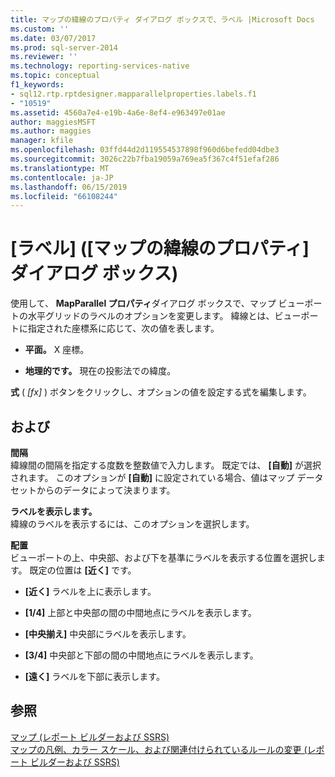 ```yaml
---
title: マップの緯線のプロパティ ダイアログ ボックスで、ラベル |Microsoft Docs
ms.custom: ''
ms.date: 03/07/2017
ms.prod: sql-server-2014
ms.reviewer: ''
ms.technology: reporting-services-native
ms.topic: conceptual
f1_keywords:
- sql12.rtp.rptdesigner.mapparallelproperties.labels.f1
- "10519"
ms.assetid: 4560a7e4-e19b-4a6e-8ef4-e963497e01ae
author: maggiesMSFT
ms.author: maggies
manager: kfile
ms.openlocfilehash: 03ffd44d2d119554537898f960d6befedd04dbe3
ms.sourcegitcommit: 3026c22b7fba19059a769ea5f367c4f51efaf286
ms.translationtype: MT
ms.contentlocale: ja-JP
ms.lasthandoff: 06/15/2019
ms.locfileid: "66108244"
---
```

# <a name="map-parallel-properties-dialog-box-labels"></a>[ラベル] ([マップの緯線のプロパティ] ダイアログ ボックス)
  使用して、 **MapParallel プロパティ**ダイアログ ボックスで、マップ ビューポートの水平グリッドのラベルのオプションを変更します。 緯線とは、ビューポートに指定された座標系に応じて、次の値を表します。  
  
-   **平面。** X 座標。  
  
-   **地理的です。** 現在の投影法での緯度。  
  
 **式** ( *[fx]* ) ボタンをクリックし、オプションの値を設定する式を編集します。  
  
## <a name="options"></a>および  
 **間隔**  
 緯線間の間隔を指定する度数を整数値で入力します。 既定では、 **[自動]** が選択されます。 このオプションが **[自動]** に設定されている場合、値はマップ データセットからのデータによって決まります。  
  
 **ラベルを表示します。**  
 緯線のラベルを表示するには、このオプションを選択します。  
  
 **配置**  
 ビューポートの上、中央部、および下を基準にラベルを表示する位置を選択します。 既定の位置は **[近く]** です。  
  
-   **[近く]** ラベルを上に表示します。  
  
-   **[1/4]** 上部と中央部の間の中間地点にラベルを表示します。  
  
-   **[中央揃え]** 中央部にラベルを表示します。  
  
-   **[3/4]** 中央部と下部の間の中間地点にラベルを表示します。  
  
-   **[遠く]** ラベルを下部に表示します。  
  
## <a name="see-also"></a>参照  
 [マップ &#40;レポート ビルダーおよび SSRS&#41;](report-design/maps-report-builder-and-ssrs.md)   
 [マップの凡例、カラー スケール、および関連付けられているルールの変更 &#40;レポート ビルダーおよび SSRS&#41;](report-design/change-map-legends-color-scale-and-associated-rules-report-builder-and-ssrs.md)  
  
  
